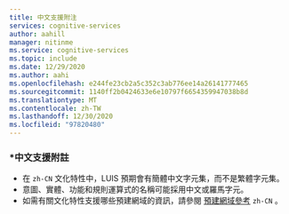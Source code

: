 ```yaml
---
title: 中文支援附注
services: cognitive-services
author: aahill
manager: nitinme
ms.service: cognitive-services
ms.topic: include
ms.date: 12/29/2020
ms.author: aahi
ms.openlocfilehash: e244fe23cb2a5c352c3ab776ee14a26141777465
ms.sourcegitcommit: 1140ff2b0424633e6e10797f6654359947038b8d
ms.translationtype: MT
ms.contentlocale: zh-TW
ms.lasthandoff: 12/30/2020
ms.locfileid: "97820480"
---
```

### <a name="chinese-support-notes"></a>*中文支援附註

 - 在 `zh-CN` 文化特性中，LUIS 預期會有簡體中文字元集，而不是繁體字元集。
 - 意圖、實體、功能和規則運算式的名稱可能採用中文或羅馬字元。
 - 如需有關文化特性支援哪些預建網域的資訊，請參閱 [預建網域參考](../luis-reference-prebuilt-domains.md) `zh-CN` 。
<!--- When writing regular expressions in Chinese, do not insert whitespace between Chinese characters.-->